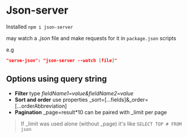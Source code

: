 # Json-server
 
 Installed `npm i json-server`

 may watch a *.json* file and make requests for it in `package.json` scripts

 e.g
 ```json
 "serve-json": "json-server --watch [file]"
 ```

 ## Options using query string

 * **Filter** type *fieldName1=value&fieldName2=value*
 * **Sort and order** use properties _sort=[...fields]&_order=[...orderAbbreviation]
 * **Pagination** _page=result*10 can be paired with _limit per page

 > If _limit was used alone (without _page) it's like `SELECT TOP # FROM json`
